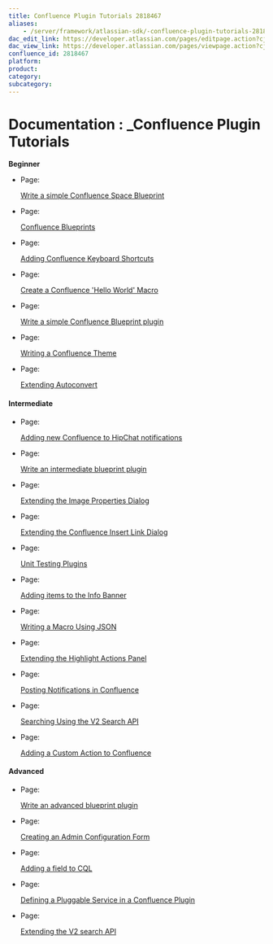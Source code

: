 ```yaml
---
title: Confluence Plugin Tutorials 2818467
aliases:
    - /server/framework/atlassian-sdk/-confluence-plugin-tutorials-2818467.html
dac_edit_link: https://developer.atlassian.com/pages/editpage.action?cjm=wozere&pageId=2818467
dac_view_link: https://developer.atlassian.com/pages/viewpage.action?cjm=wozere&pageId=2818467
confluence_id: 2818467
platform:
product:
category:
subcategory:
---
```

# Documentation : \_Confluence Plugin Tutorials

**Beginner**

-   Page:

    [Write a simple Confluence Space Blueprint](/display/CONFDEV/Write+a+simple+Confluence+Space+Blueprint)

-   Page:

    [Confluence Blueprints](/display/CONFDEV/Confluence+Blueprints)

-   Page:

    [Adding Confluence Keyboard Shortcuts](/display/CONFDEV/Adding+Confluence+Keyboard+Shortcuts)

-   Page:

    [Create a Confluence 'Hello World' Macro](/display/DOCS/Create+a+Confluence+%27Hello+World%27+Macro)

-   Page:

    [Write a simple Confluence Blueprint plugin](/display/CONFDEV/Write+a+simple+Confluence+Blueprint+plugin)

-   Page:

    [Writing a Confluence Theme](/display/CONFDEV/Writing+a+Confluence+Theme)

-   Page:

    [Extending Autoconvert](/display/CONFDEV/Extending+Autoconvert)

#### Intermediate

-   Page:

    [Adding new Confluence to HipChat notifications](/display/CONFDEV/Adding+new+Confluence+to+HipChat+notifications)

-   Page:

    [Write an intermediate blueprint plugin](/display/CONFDEV/Write+an+intermediate+blueprint+plugin)

-   Page:

    [Extending the Image Properties Dialog](/display/CONFDEV/Extending+the+Image+Properties+Dialog)

-   Page:

    [Extending the Confluence Insert Link Dialog](/display/CONFDEV/Extending+the+Confluence+Insert+Link+Dialog)

-   Page:

    [Unit Testing Plugins](/display/CONFDEV/Unit+Testing+Plugins)

-   Page:

    [Adding items to the Info Banner](/display/CONFDEV/Adding+items+to+the+Info+Banner)

-   Page:

    [Writing a Macro Using JSON](/display/CONFDEV/Writing+a+Macro+Using+JSON)

-   Page:

    [Extending the Highlight Actions Panel](/display/CONFDEV/Extending+the+Highlight+Actions+Panel)

-   Page:

    [Posting Notifications in Confluence](/display/CONFDEV/Posting+Notifications+in+Confluence)

-   Page:

    [Searching Using the V2 Search API](/display/CONFDEV/Searching+Using+the+V2+Search+API)

-   Page:

    [Adding a Custom Action to Confluence](/display/CONFDEV/Adding+a+Custom+Action+to+Confluence)

#### Advanced

-   Page:

    [Write an advanced blueprint plugin](/display/CONFDEV/Write+an+advanced+blueprint+plugin)

-   Page:

    [Creating an Admin Configuration Form](/display/DOCS/Creating+an+Admin+Configuration+Form)

-   Page:

    [Adding a field to CQL](/display/CONFDEV/Adding+a+field+to+CQL)

-   Page:

    [Defining a Pluggable Service in a Confluence Plugin](/display/CONFDEV/Defining+a+Pluggable+Service+in+a+Confluence+Plugin)

-   Page:

    [Extending the V2 search API](/display/CONFDEV/Extending+the+V2+search+API)

























